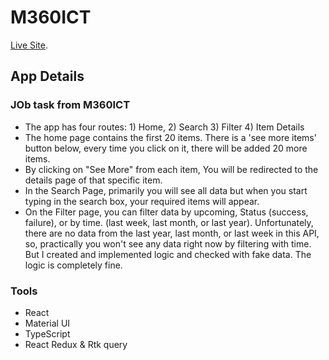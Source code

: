 # M360ICT

[Live Site](https://magenta-pudding-b60848.netlify.app/).

## App Details
### JOb task from M360ICT

* The app has four routes: 1) Home, 2) Search 3) Filter 4) Item Details
* The home page contains the first 20 items. There is a 'see more items' button below, every time you click on it, there will be added 20 more items. 
* By clicking on "See More" from each item, You will be redirected to the details page of that specific item. 
* In the Search Page, primarily you will see all data but when you start typing in the search box, your required items will appear. 
* On the Filter page, you can filter data by upcoming, Status (success, failure), or by time. (last week, last month, or last year). Unfortunately, there are no data from the last year, last month, or last week in this API, so, practically you won't see any data right now by filtering with time. But I created and implemented logic and checked with fake data. The logic is completely fine. 

### Tools
* React 
* Material UI
* TypeScript
* React Redux & Rtk query
